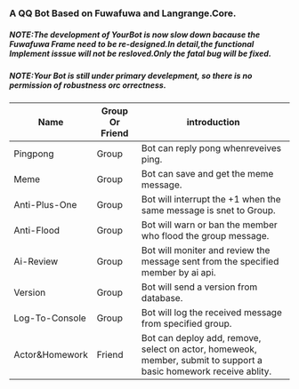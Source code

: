 ### A QQ Bot Based on Fuwafuwa and Langrange.Core.

##### NOTE:The development of YourBot is now slow down bacause the Fuwafuwa Frame need to be re-designed.In detail,the functional Implement isssue will not be resloved.Only the fatal bug will be fixed.

##### NOTE:Your Bot is still under primary develepment, so there is no permission of robustness orc orrectness.

| Name           | Group Or Friend | introduction                                                 |
| -------------- | --------------- | ------------------------------------------------------------ |
| Pingpong       | Group           | Bot can reply pong whenreveives ping.                        |
| Meme           | Group           | Bot can save and get the meme message.                       |
| Anti-Plus-One  | Group           | Bot will interrupt the +1 when the same message is snet to Group. |
| Anti-Flood     | Group           | Bot will warn or ban the member who flood the group message. |
| Ai-Review      | Group           | Bot will moniter and review the message sent from the specified member by ai api. |
| Version        | Group           | Bot will send a version from database.                       |
| Log-To-Console | Group           | Bot will log the received message from specified group.      |
| Actor&Homework | Friend          | Bot can deploy add, remove, select on actor, homeweok, member, submit to support a basic homework receive ablity. |

